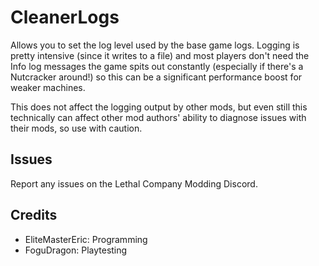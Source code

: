 # CleanerLogs

Allows you to set the log level used by the base game logs. Logging is pretty intensive (since it writes to a file) and most players don't need the Info log messages the game spits out constantly (especially if there's a Nutcracker around!) so this can be a significant performance boost for weaker machines.

This does not affect the logging output by other mods, but even still this technically can affect other mod authors' ability to diagnose issues with their mods, so use with caution.

## Issues
Report any issues on the Lethal Company Modding Discord.

## Credits
- EliteMasterEric: Programming
- FoguDragon: Playtesting
